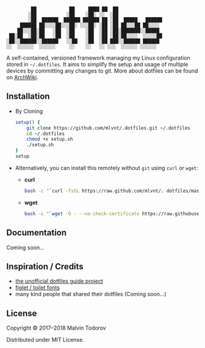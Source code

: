 
```text

         ██            ██     ████ ██  ██
        ░██           ░██    ░██░ ░░  ░██
        ░██  ██████  ██████ ██████ ██ ░██  █████   ██████
     ██████ ██░░░░██░░░██░ ░░░██░ ░██ ░██ ██░░░██ ██░░░░
    ██░░░██░██   ░██  ░██    ░██  ░██ ░██░███████░░█████
 ██░██  ░██░██   ░██  ░██    ░██  ░██ ░██░██░░░░  ░░░░░██
░██░░██████░░██████   ░░██   ░██  ░██ ███░░██████ ██████
░░  ░░░░░░  ░░░░░░     ░░    ░░   ░░ ░░░  ░░░░░░ ░░░░░░
```

A self-contained, versioned framework managing my Linux configuration stored in `~/.dotfiles`. It aims to simplify the setup and usage of multiple devices by committing any changes to git. More about dotfiles can be found on [ArchWiki][2].

[1]: http://dotfiles.github.io/ "dotfiles.github.io"
[2]: https://wiki.archlinux.org/index.php/Dotfiles "Dotfiles"

## Installation

* By Cloning

    ```bash
    setup() {
        git clone https://github.com/mlvnt/.dotfiles.git ~/.dotfiles
        cd ~/.dotfiles
        chmod +x setup.sh
        ./setup.sh
    }
    setup
    ```

* Alternatively, you can install this remotely without `git` using `curl` or `wget`:

  * **curl**

      ```bash
      bash -c "`curl -fsSL https://raw.github.com/mlvnt/. dotfiles/master/wsl/setup.sh`"
      ```

  * **wget**

      ```bash
      bash -c "`wget -O - --no-check-certificate https://raw.githubusercontent.com/mlvnt/.  dotfiles/master/wsl/setup.sh`"
      ```

## Documentation

Coming soon...

## Inspiration / Credits

* [the unofficial dotfiles guide project][1]
* [figlet / toilet fonts](https://github.com/xero/figlet-fonts)
* many kind people that shared their dotfiles (Coming soon...)

## License

Copyright © 2017–2018 Malvin Todorov

Distributed under MIT License.

